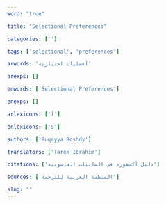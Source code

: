 ```yaml
---
word: "true"

title: "Selectional Preferences"

categories: ['']

tags: ['selectional', 'preferences']

arwords: 'أفضليات اختيارية'

arexps: []

enwords: ['Selectional Preferences']

enexps: []

arlexicons: ['أ']

enlexicons: ['S']

authors: ['Ruqayya Roshdy']

translators: ['Tarek Ibrahim']

citations: ['دليل أكسفورد في السانيات الحاسوبية']

sources: ['المنظمة العربية للترجمة']

slug: ""
---
```

